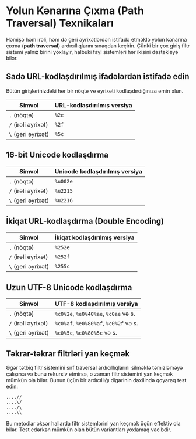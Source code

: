 # Yolun Kənarına Çıxma (Path Traversal) Texnikaları  

Həmişə həm irəli, həm də geri əyrixətlərdən istifadə etməklə yolun kənarına çıxma (**path traversal**) ardıcıllıqlarını sınaqdan keçirin. Çünki bir çox giriş filtr sistemi yalnız birini yoxlayır, halbuki fayl sistemləri hər ikisini dəstəkləyə bilər.  

## Sadə URL-kodlaşdırılmış ifadələrdən istifadə edin  
Bütün girişlərinizdəki hər bir nöqtə və əyrixəti kodlaşdırdığınıza əmin olun.  

| Simvol | URL-kodlaşdırılmış versiya |
|--------|-----------------------------|
| `.` (nöqtə) | `%2e` |
| `/` (irəli əyrixət) | `%2f` |
| `\` (geri əyrixət) | `%5c` |

## 16-bit Unicode kodlaşdırma  

| Simvol | Unicode kodlaşdırılmış versiya |
|--------|-----------------------------|
| `.` (nöqtə) | `%u002e` |
| `/` (irəli əyrixət) | `%u2215` |
| `\` (geri əyrixət) | `%u2216` |

## İkiqat URL-kodlaşdırma (Double Encoding)  

| Simvol | İkiqat kodlaşdırılmış versiya |
|--------|-----------------------------|
| `.` (nöqtə) | `%252e` |
| `/` (irəli əyrixət) | `%252f` |
| `\` (geri əyrixət) | `%255c` |

## Uzun UTF-8 Unicode kodlaşdırma  

| Simvol | UTF-8 kodlaşdırılmış versiya |
|--------|-----------------------------|
| `.` (nöqtə) | `%c0%2e`, `%e0%40%ae`, `%c0ae` və s. |
| `/` (irəli əyrixət) | `%c0%af`, `%e0%80%af`, `%c0%2f` və s. |
| `\` (geri əyrixət) | `%c0%5c`, `%c0%80%5c` və s. |

## Təkrar-təkrar filtrləri yan keçmək  
Əgər tətbiq filtr sistemini sırf traversal ardıcıllıqlarını silməklə təmizləməyə çalışırsa və bunu rekursiv etmirsə, o zaman filtr sistemini yan keçmək mümkün ola bilər. Bunun üçün bir ardıcıllığı digərinin daxilində qoyaraq test edin:  

```
....//
....\/ 
..../\ 
....\\ 
```

Bu metodlar əksər hallarda filtr sistemlərini yan keçmək üçün effektiv ola bilər. Test edərkən mümkün olan bütün variantları yoxlamaq vacibdir.
